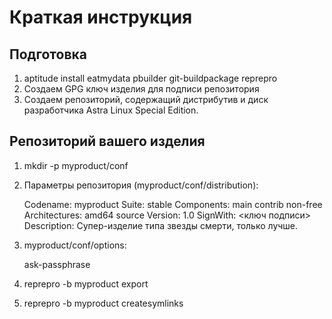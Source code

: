 
# Краткая инструкция

## Подготовка

 1. aptitude install eatmydata pbuilder git-buildpackage reprepro
 2. Создаем GPG ключ изделия для подписи репозитория
 3. Создаем репозиторий, содержащий дистрибутив и диск разработчика
    Astra Linux Special Edition.

## Репозиторий вашего изделия

 1. mkdir -p myproduct/conf
 2. Параметры репозитория (myproduct/conf/distribution):

	Codename: myproduct
	Suite: stable
	Components: main contrib non-free
	Architectures: amd64 source
	Version: 1.0
	SignWith: <ключ подписи>
	Description: Супер-изделие типа звезды смерти, только лучше.

 3. myproduct/conf/options:

	ask-passphrase

 4. reprepro -b myproduct export
 5. reprepro -b myproduct createsymlinks


